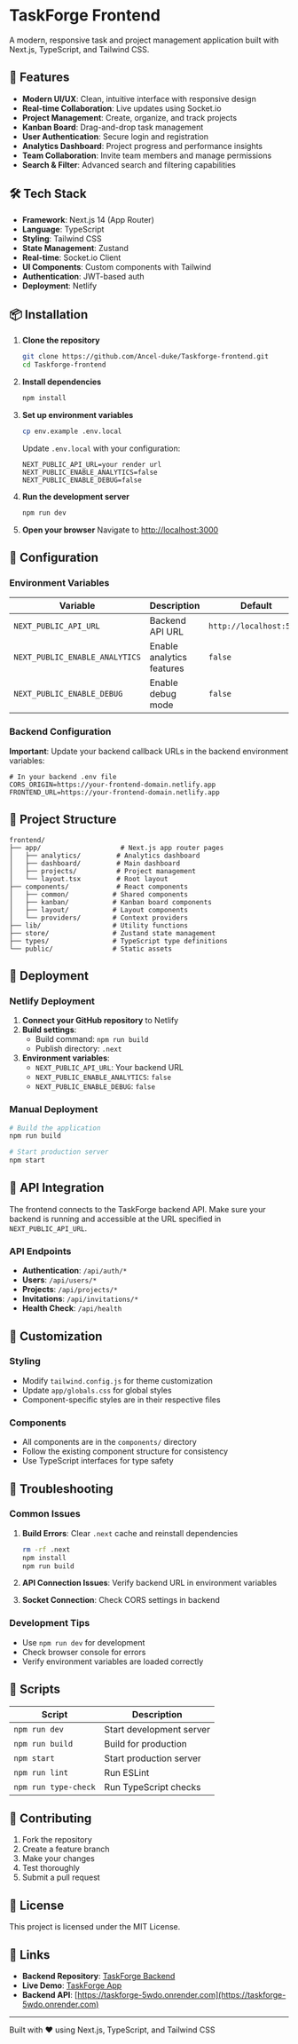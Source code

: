# TaskForge Frontend

A modern, responsive task and project management application built with Next.js, TypeScript, and Tailwind CSS.

## 🚀 Features

- **Modern UI/UX**: Clean, intuitive interface with responsive design
- **Real-time Collaboration**: Live updates using Socket.io
- **Project Management**: Create, organize, and track projects
- **Kanban Board**: Drag-and-drop task management
- **User Authentication**: Secure login and registration
- **Analytics Dashboard**: Project progress and performance insights
- **Team Collaboration**: Invite team members and manage permissions
- **Search & Filter**: Advanced search and filtering capabilities

## 🛠️ Tech Stack

- **Framework**: Next.js 14 (App Router)
- **Language**: TypeScript
- **Styling**: Tailwind CSS
- **State Management**: Zustand
- **Real-time**: Socket.io Client
- **UI Components**: Custom components with Tailwind
- **Authentication**: JWT-based auth
- **Deployment**: Netlify

## 📦 Installation

1. **Clone the repository**
   ```bash
   git clone https://github.com/Ancel-duke/Taskforge-frontend.git
   cd Taskforge-frontend
   ```

2. **Install dependencies**
   ```bash
   npm install
   ```

3. **Set up environment variables**
   ```bash
   cp env.example .env.local
   ```
   
   Update `.env.local` with your configuration:
   ```env
   NEXT_PUBLIC_API_URL=your render url
   NEXT_PUBLIC_ENABLE_ANALYTICS=false
   NEXT_PUBLIC_ENABLE_DEBUG=false
   ```

4. **Run the development server**
   ```bash
   npm run dev
   ```

5. **Open your browser**
   Navigate to [http://localhost:3000](http://localhost:3000)

## 🔧 Configuration

### Environment Variables

| Variable | Description | Default |
|----------|-------------|---------|
| `NEXT_PUBLIC_API_URL` | Backend API URL | `http://localhost:5000` |
| `NEXT_PUBLIC_ENABLE_ANALYTICS` | Enable analytics features | `false` |
| `NEXT_PUBLIC_ENABLE_DEBUG` | Enable debug mode | `false` |

### Backend Configuration

**Important**: Update your backend callback URLs in the backend environment variables:

```env
# In your backend .env file
CORS_ORIGIN=https://your-frontend-domain.netlify.app
FRONTEND_URL=https://your-frontend-domain.netlify.app
```

## 📁 Project Structure

```
frontend/
├── app/                    # Next.js app router pages
│   ├── analytics/         # Analytics dashboard
│   ├── dashboard/         # Main dashboard
│   ├── projects/          # Project management
│   └── layout.tsx         # Root layout
├── components/            # React components
│   ├── common/           # Shared components
│   ├── kanban/           # Kanban board components
│   ├── layout/           # Layout components
│   └── providers/        # Context providers
├── lib/                  # Utility functions
├── store/                # Zustand state management
├── types/                # TypeScript type definitions
└── public/               # Static assets
```

## 🚀 Deployment

### Netlify Deployment

1. **Connect your GitHub repository** to Netlify
2. **Build settings**:
   - Build command: `npm run build`
   - Publish directory: `.next`
3. **Environment variables**:
   - `NEXT_PUBLIC_API_URL`: Your backend URL
   - `NEXT_PUBLIC_ENABLE_ANALYTICS`: `false`
   - `NEXT_PUBLIC_ENABLE_DEBUG`: `false`

### Manual Deployment

```bash
# Build the application
npm run build

# Start production server
npm start
```

## 🔗 API Integration

The frontend connects to the TaskForge backend API. Make sure your backend is running and accessible at the URL specified in `NEXT_PUBLIC_API_URL`.

### API Endpoints

- **Authentication**: `/api/auth/*`
- **Users**: `/api/users/*`
- **Projects**: `/api/projects/*`
- **Invitations**: `/api/invitations/*`
- **Health Check**: `/api/health`

## 🎨 Customization

### Styling
- Modify `tailwind.config.js` for theme customization
- Update `app/globals.css` for global styles
- Component-specific styles are in their respective files

### Components
- All components are in the `components/` directory
- Follow the existing component structure for consistency
- Use TypeScript interfaces for type safety

## 🐛 Troubleshooting

### Common Issues

1. **Build Errors**: Clear `.next` cache and reinstall dependencies
   ```bash
   rm -rf .next
   npm install
   npm run build
   ```

2. **API Connection Issues**: Verify backend URL in environment variables

3. **Socket Connection**: Check CORS settings in backend

### Development Tips

- Use `npm run dev` for development
- Check browser console for errors
- Verify environment variables are loaded correctly

## 📝 Scripts

| Script | Description |
|--------|-------------|
| `npm run dev` | Start development server |
| `npm run build` | Build for production |
| `npm start` | Start production server |
| `npm run lint` | Run ESLint |
| `npm run type-check` | Run TypeScript checks |

## 🤝 Contributing

1. Fork the repository
2. Create a feature branch
3. Make your changes
4. Test thoroughly
5. Submit a pull request

## 📄 License

This project is licensed under the MIT License.

## 🔗 Links

- **Backend Repository**: [TaskForge Backend](https://github.com/Ancel-duke/Taskforge-backend)
- **Live Demo**: [TaskForge App](https://your-frontend-domain.netlify.app)
- **Backend API**: [https://taskforge-5wdo.onrender.com](https://taskforge-5wdo.onrender.com)

---

Built with ❤️ using Next.js, TypeScript, and Tailwind CSS
